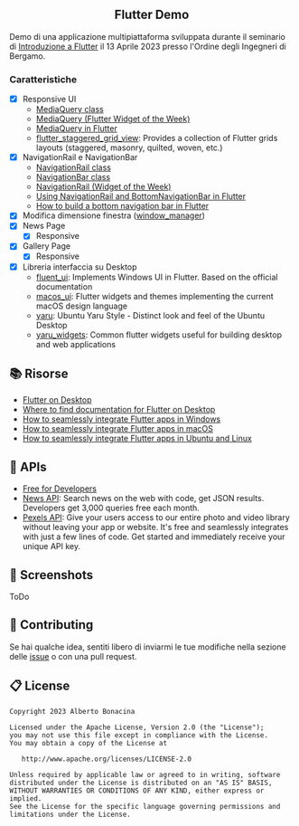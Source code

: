 <div align="center">
  <h2>Flutter Demo</h2>
</div>

Demo di una applicazione multipiattaforma sviluppata durante il seminario di [Introduzione a Flutter](https://www.isiformazione.it/ita/_V2.0_risultatiricerca.asp?apriModalEvento=true&apriModEvIdEdizione=1096&apriModEvCodOrdine=ING-BG&apriModEvTimeCheck=-1000) il 13 Aprile 2023 presso l'Ordine degli Ingegneri di Bergamo.

### Caratteristiche

* [X] Responsive UI
  * [MediaQuery class](https://api.flutter.dev/flutter/widgets/MediaQuery-class.html)
  * [MediaQuery (Flutter Widget of the Week)](https://www.youtube.com/watch?v=A3WrA4zAaPw)
  * [MediaQuery in Flutter](https://medium.com/flutter-community/mediaquery-in-flutter-4317d3fe3612)
  * [flutter_staggered_grid_view](https://pub.dev/packages/flutter_staggered_grid_view): Provides a collection of Flutter grids layouts (staggered, masonry, quilted, woven, etc.)
* [X] NavigationRail e NavigationBar
  * [NavigationRail class](https://api.flutter.dev/flutter/material/NavigationRail-class.html)
  * [NavigationBar class](https://api.flutter.dev/flutter/material/NavigationBar-class.html)
  * [NavigationRail (Widget of the Week)](https://www.youtube.com/watch?v=y9xchtVTtqQ)
  * [Using NavigationRail and BottomNavigationBar in Flutter](https://www.kindacode.com/article/using-navigationrail-and-bottomnavigationbar-in-flutter/)
  * [How to build a bottom navigation bar in Flutter](https://blog.logrocket.com/how-to-build-a-bottom-navigation-bar-in-flutter/)
* [X] Modifica dimensione finestra ([window_manager](https://pub.dev/packages/window_manager))
* [X] News Page
  * [X] Responsive
* [X] Gallery Page 
  * [X] Responsive
* [X] Libreria interfaccia su Desktop
  * [fluent_ui](https://pub.dev/packages/fluent_ui): Implements Windows UI in Flutter. Based on the official documentation
  * [macos_ui](https://pub.dev/packages/macos_ui): Flutter widgets and themes implementing the current macOS design language
  * [yaru](https://pub.dev/packages/yaru): Ubuntu Yaru Style - Distinct look and feel of the Ubuntu Desktop
  * [yaru_widgets](https://pub.dev/packages/yaru_widgets): Common flutter widgets useful for building desktop and web applications

## 📚 Risorse

* [Flutter on Desktop](https://flutter.dev/multi-platform/desktop)
* [Where to find documentation for Flutter on Desktop](https://flutterondesktop.dev/where-to-find-documentation-for-flutter-on-desktop)
* [How to seamlessly integrate Flutter apps in Windows](https://flutterondesktop.dev/how-to-seamlessly-integrate-flutter-apps-in-windows)
* [How to seamlessly integrate Flutter apps in macOS](https://flutterondesktop.dev/how-to-seamlessly-integrate-flutter-apps-in-macos)
* [How to seamlessly integrate Flutter apps in Ubuntu and Linux](https://flutterondesktop.dev/how-to-seamlessly-integrate-flutter-apps-in-ubuntu-and-linux)

## 🐝 APIs

* [Free for Developers](https://free-for.dev/#/)
* [News API](https://newsapi.org/): Search news on the web with code, get JSON results. Developers get 3,000 queries free each month.
* [Pexels API](https://www.pexels.com/api/): Give your users access to our entire photo and video library without leaving your app or website. It's free and seamlessly integrates with just a few lines of code. Get started and immediately receive your unique API key.

## 📱 Screenshots

ToDo

## 💎 Contributing

Se hai qualche idea, sentiti libero di inviarmi le tue modifiche nella sezione delle [issue](https://github.com/polilluminato/multipiattaforma-flutter-oib-2023/issues) o con una pull request.

## 📋 License

```
Copyright 2023 Alberto Bonacina

Licensed under the Apache License, Version 2.0 (the "License");
you may not use this file except in compliance with the License.
You may obtain a copy of the License at

   http://www.apache.org/licenses/LICENSE-2.0

Unless required by applicable law or agreed to in writing, software
distributed under the License is distributed on an "AS IS" BASIS,
WITHOUT WARRANTIES OR CONDITIONS OF ANY KIND, either express or implied.
See the License for the specific language governing permissions and
limitations under the License.
```